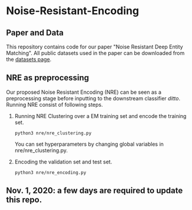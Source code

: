 # Noise-Resistant-Encoding

## Paper and Data
This repository contains code for our paper "Noise Resistant Deep Entity Matching".
All public datasets used in
the paper can be downloaded from the [datasets page](https://github.com/anhaidgroup/deepmatcher/blob/master/Datasets.md).

## NRE as preprocessing
Our proposed Noise Resistant Encoding (NRE) can be seen as a preprocessing stage before inputting to the downstream classifier *ditto*. 
Running NRE consist of following steps.

1. Running NRE Clustering over a EM training set and encode the training set.
    ```
    python3 nre/nre_clustering.py 
    ```
    You can set hyperparameters by changing global variables in nre/nre_clustering.py.

2. Encoding the validation set and test set.
    ```
    python3 nre/nre_encoding.py
    ```

## Nov. 1, 2020: a few days are required to update this repo.

